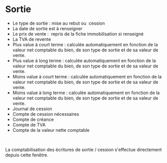 # Sortie


* Le type de sortie 
 : mise au rebut ou  cession
* La date de sortie 
 est à renseigner
* Le prix de vente 
 :  repris de la fiche immobilisation si renseigné
* La TVA de revente
* Plus value à court terme : calculée automatiquement 
 en fonction de la valeur net comptable du bien, de son type de sortie 
 et de sa valeur de vente.
* Plus value à long terme : calculée automatiquement 
 en fonction de la valeur net comptable du bien, de son type de sortie 
 et de sa valeur de vente.
* Moins value à court terme : calculée automatiquement 
 en fonction de la valeur net comptable du bien, de son type de sortie 
 et de sa valeur de vente.
* Moins value à long terme : calculée automatiquement 
 en fonction de la valeur net comptable du bien, de son type de sortie 
 et de sa valeur de vente.
* Journal de cession
* Compte de cession nécessaires
* Compte de créance
* Compte de TVA
* Compte de la valeur nette comptable


 


La comptabilisation des écritures de sortie / cession s'effectue directement 
 depuis cette fenêtre.


